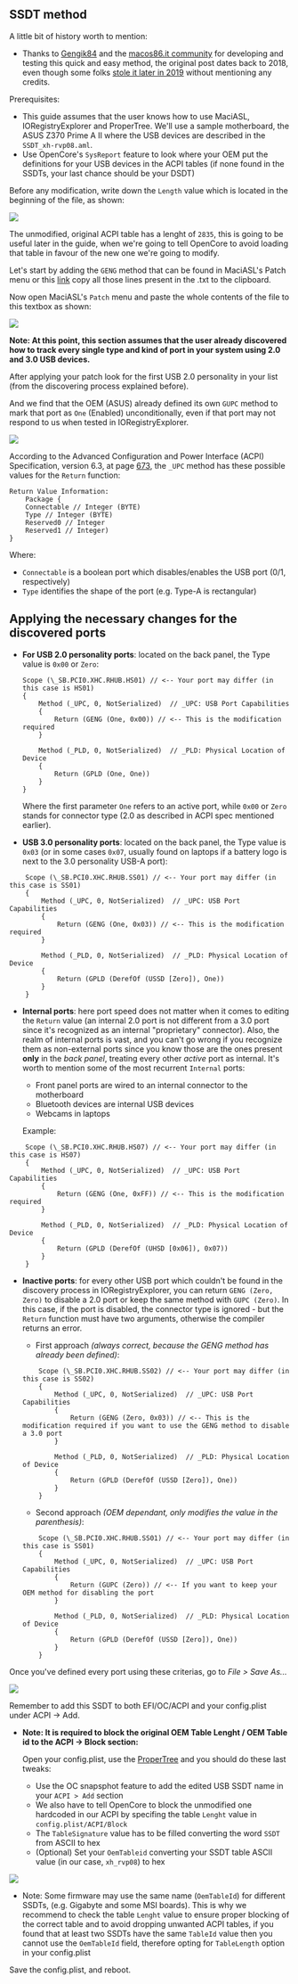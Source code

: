 ## SSDT method

A little bit of history worth to mention:

* Thanks to [Gengik84](https://www.macos86.it/profile/1-gengik84/) and the [macos86.it community](https://www.macos86.it/topic/9-mappatura-porte-usb/) for developing and testing this quick and easy method, the original post dates back to 2018, even though some folks [stole it later in 2019](https://www.olarila.com/topic/6181-guide-native-usb-fix-for-desktops-no-injectorkext-required-skylake/) without mentioning any credits.

Prerequisites:

* This guide assumes that the user knows how to use MaciASL, IORegistryExplorer and ProperTree. We'll use a sample motherboard, the ASUS Z370 Prime A II where the USB devices are described in the `SSDT_xh-rvp08.aml`. 
* Use OpenCore's `SysReport` feature to look where your OEM put the definitions for your USB devices in the ACPI tables (if none found in the SSDTs, your last chance should be your DSDT)

Before any modification, write down the `Length` value which is located in the beginning of the file, as shown: 
 
![](../../images/post-install/usb-md/usb-map-ssdt-table-lenght.png)  

The unmodified, original ACPI table has a lenght of `2835`, this is going to be useful later in the guide, when we're going to tell OpenCore to avoid loading that table in favour of the new one we're going to modify.

Let's start by adding the `GENG` method that can be found in MaciASL's Patch menu or this [link](https://github.com/1alessandro1/OpenCore-Post-Install/blob/master/extra-files/UsbConnectorTypePatch.txt) copy all those lines present in the .txt to the clipboard.

Now open MaciASL's `Patch` menu and paste the whole contents of the file to this textbox as shown:

![](../../images/post-install/usb-md/maciasl-patch-usb-method.png)

**Note: At this point, this section assumes that the user already discovered how to track every single type and kind of port in your system using 2.0 and 3.0 USB devices.**

After applying your patch look for the first USB 2.0 personality in your list (from the discovering process explained before).

And we find that the OEM (ASUS) already defined its own `GUPC` method to mark that port as `One` (Enabled) unconditionally, even if that port may not respond to us when tested in IORegistryExplorer.

![](../../images/post-install/usb-md/Original-OEM-method.png)  
  
  According to the Advanced Configuration and Power Interface (ACPI) Specification, version 6.3, at page [673](https://uefi.org/sites/default/files/resources/ACPI_6_3_May16.pdf#page=673), the `_UPC`  method has these possible values for the `Return` function:

```
Return Value Information:
    Package {
    Connectable // Integer (BYTE)
    Type // Integer (BYTE)
    Reserved0 // Integer
    Reserved1 // Integer)
}
```
Where:

  * `Connectable` is a boolean port which disables/enables the USB port (0/1, respectively)
  * `Type` identifies the shape of the port (e.g. Type-A is rectangular)


## Applying the necessary changes for the discovered ports

* **For USB 2.0 personality ports**: located on the back panel, the Type value is `0x00` or `Zero`:

    ```
    Scope (\_SB.PCI0.XHC.RHUB.HS01) // <-- Your port may differ (in this case is HS01)
    {
        Method (_UPC, 0, NotSerialized)  // _UPC: USB Port Capabilities
        {
            Return (GENG (One, 0x00)) // <-- This is the modification required
        }

        Method (_PLD, 0, NotSerialized)  // _PLD: Physical Location of Device
        {
            Return (GPLD (One, One))
        }
    }
    ```

    Where the first parameter `One` refers to an active port, while `0x00` or `Zero` stands for connector type (2.0 as described in ACPI spec mentioned earlier). 
    

* **USB 3.0 personality ports**: located on the back panel, the Type value is `0x03` (or in some cases `0x07`, usually found on laptops if a battery logo is next to the 3.0 personality USB-A port):   

```
    Scope (\_SB.PCI0.XHC.RHUB.SS01) // <-- Your port may differ (in this case is SS01)
    {
        Method (_UPC, 0, NotSerialized)  // _UPC: USB Port Capabilities
        {
            Return (GENG (One, 0x03)) // <-- This is the modification required
        }

        Method (_PLD, 0, NotSerialized)  // _PLD: Physical Location of Device
        {
            Return (GPLD (DerefOf (USSD [Zero]), One))
        }
    }
```
* **Internal ports**: here port speed does not matter when it comes to editing the `Return` value (an internal 2.0 port is not different from a 3.0 port since it's recognized as an internal "proprietary" connector). Also, the realm of internal ports is vast, and you can't go wrong if you recognize them as non-external ports since you know those are the ones present **only** in the *back panel*, treating every other *active* port as internal. It's worth to mention some of the most recurrent `Internal` ports: 

    * Front panel ports are wired to an internal connector to the motherboard
    * Bluetooth devices are internal USB devices
    * Webcams in laptops  

    Example:

```
    Scope (\_SB.PCI0.XHC.RHUB.HS07) // <-- Your port may differ (in this case is HS07)
    {
        Method (_UPC, 0, NotSerialized)  // _UPC: USB Port Capabilities
        {
            Return (GENG (One, 0xFF)) // <-- This is the modification required
        }

        Method (_PLD, 0, NotSerialized)  // _PLD: Physical Location of Device
        {
            Return (GPLD (DerefOf (UHSD [0x06]), 0x07))
        }
    }
```

* **Inactive ports**: for every other USB port which couldn't be found in the discovery process in IORegistryExplorer, you can return `GENG (Zero, Zero)` to disable a 2.0 port or keep the same method with `GUPC (Zero)`. In this case, if the port is disabled, the connector type is ignored - but the `Return` function must have two arguments, otherwise the compiler returns an error.

    * First approach *(always correct, because the GENG method has already been defined)*:
    ```
        Scope (\_SB.PCI0.XHC.RHUB.SS02) // <-- Your port may differ (in this case is SS02)
        {
            Method (_UPC, 0, NotSerialized)  // _UPC: USB Port Capabilities
            {
                Return (GENG (Zero, 0x03)) // <-- This is the modification required if you want to use the GENG method to disable a 3.0 port
            }

            Method (_PLD, 0, NotSerialized)  // _PLD: Physical Location of Device
            {
                Return (GPLD (DerefOf (USSD [Zero]), One))
            }
        }
    ```
    * Second approach *(OEM dependant, only modifies the value in the parenthesis)*:
    ```
        Scope (\_SB.PCI0.XHC.RHUB.SS01) // <-- Your port may differ (in this case is SS01)
        {
            Method (_UPC, 0, NotSerialized)  // _UPC: USB Port Capabilities
            {
                Return (GUPC (Zero)) // <-- If you want to keep your OEM method for disabling the port
            }

            Method (_PLD, 0, NotSerialized)  // _PLD: Physical Location of Device
            {
                Return (GPLD (DerefOf (USSD [Zero]), One))
            }
        }
    ```

Once you've defined every port using these criterias, go to *File > Save As...*

![](../../images/post-install/usb-md/ssdt-save-usbmap.png)

Remember to add this SSDT to both EFI/OC/ACPI and your config.plist under ACPI -> Add.

* **Note: It is required to block the original OEM Table Lenght / OEM Table id to the ACPI -> Block section:**

  Open your config.plist, use the [ProperTree](https://github.com/corpnewt/ProperTree) and you should do these last tweaks:

  * Use the OC snapsphot feature to add the edited USB SSDT name in your `ACPI > Add` section
  * We also have to tell OpenCore to block the unmodified one hardcoded in our ACPI by specifing the table `Lenght` value in `config.plist/ACPI/Block` 
  * The `TableSignature` value has to be filled converting the word `SSDT` from ASCII to hex
  * (Optional) Set your `OemTableid` converting your SSDT table ASCII value (in our case, `xh_rvp08`) to hex

![](../../images/post-install/usb-md/block-original-ssdt-usb-table.png)

* Note: Some firmware may use the same name (`OemTableId`) for different SSDTs, (e.g. Gigabyte and some MSI boards). This is why we recommend to check the  table `Lenght` value to ensure proper blocking of the correct table and to avoid dropping unwanted ACPI tables, if you found that at least two SSDTs have the same `TableId` value then you cannot use the `OemTableId` field, therefore opting for `TableLength` option in your config.plist


Save the config.plist, and reboot.
